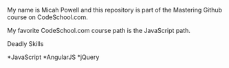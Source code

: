 My name is Micah Powell and this repository is part of the Mastering Github course on CodeSchool.com.

My favorite CodeSchool.com course path is the JavaScript path.

Deadly Skills 

*JavaScript
*AngularJS
*jQuery
